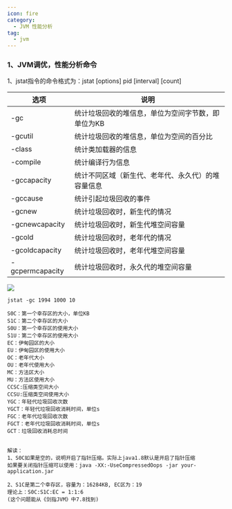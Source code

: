 ```yaml
---
icon: fire
category:
  - JVM 性能分析
tag:
  - jvm
---
```


### 1、JVM调优，性能分析命令
1、jstat指令的命令格式为：jstat [options] pid [interval] [count]

| 选项           | 说明                                                |
|---------------|---------------------------------------------------|
| -gc           | 统计垃圾回收的堆信息，单位为空间字节数，即单位为KB                        |
| -gcutil       | 统计垃圾回收的堆信息，单位为空间的百分比                              |
| -class        | 统计类加载器的信息                                         |
| -compile      | 统计编译行为信息                                          |
| -gccapacity   | 统计不同区域（新生代、老年代、永久代）的堆容量信息                         |
| -gccause      | 统计引起垃圾回收的事件                                       |
| -gcnew        | 统计垃圾回收时，新生代的情况                                    |
| -gcnewcapacity | 统计垃圾回收时，新生代堆空间容量                                  |
| -gcold        | 统计垃圾回收时，老年代的情况                                    |
| -gcoldcapacity | 统计垃圾回收时，老年代堆空间容量                                  |
| -gcpermcapacity | 统计垃圾回收时，永久代的堆空间容量                                 |

![](https://wqknowledge.oss-cn-shenzhen.aliyuncs.com/blog/jstat1.png)
```shell
jstat -gc 1994 1000 10

S0C：第一个幸存区的大小，单位KB
S1C：第二个幸存区的大小
S0U：第一个幸存区的使用大小
S1U：第二个幸存区的使用大小
EC：伊甸园区的大小
EU：伊甸园区的使用大小
OC：老年代大小
OU：老年代使用大小
MC：方法区大小
MU：方法区使用大小
CCSC:压缩类空间大小
CCSU:压缩类空间使用大小
YGC：年轻代垃圾回收次数
YGCT：年轻代垃圾回收消耗时间，单位s
FGC：老年代垃圾回收次数
FGCT：老年代垃圾回收消耗时间，单位s
GCT：垃圾回收消耗总时间


解读：
1、S0C如果是空的，说明开启了指针压缩。实际上java1.8默认是开启了指针压缩
如果要关闭指针压缩可以使用：java -XX:-UseCompressedOops -jar your-application.jar

2、S1C是第二个幸存区，容量为：16284KB, EC区为：19
理论上：S0C:S1C:EC = 1:1:6
(这个问题能从《剑指JVM》中7.8找到)

```



